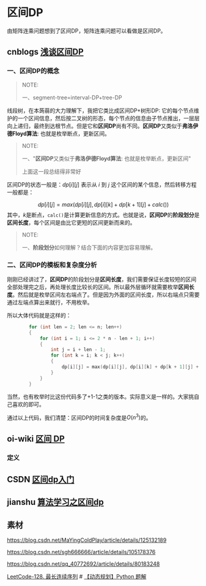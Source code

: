 # 区间DP

由矩阵连乘问题想到了区间DP，矩阵连乘问题可以看做是区间DP。



## cnblogs [浅谈区间DP](https://www.cnblogs.com/fusiwei/p/13809069.html)

### 一、区间DP的概念

> NOTE: 
>
> 一、segment-tree=interval-DP+tree-DP
>
> 

线段树，在本蒟蒻的大力理解下，我把它类比成区间DP+树形DP: 它的每个节点维护的一个区间信息，然后按二叉树的形态，每个节点的信息由子节点推出，一层层向上递归，最终到达根节点。但是它和**区间DP**尚有不同。**区间DP**又类似于**弗洛伊德Floyd算法**: 也就是枚举断点，更新区间。

> NOTE:
>
> 一、"**区间DP**又类似于**弗洛伊德Floyd算法**: 也就是枚举断点，更新区间"
>
> 上面这一段总结得非常好

区间DP的状态一般是：$dp[i][j]$ 表示从 $i$ 到 $j$ 这个区间的某个信息，然后转移方程一般都是：

$$
dp[i][j]=max(dp[i][j],dp[i][k]+dp[k+1][j]+calc())
$$
其中，$k$是断点，`calc()`是计算更新信息的方式。也就是说，**区间DP**的**阶段划分**是**区间长度**，每个区间是由比它更短的区间更新而来的。

> NOTE:
>
> 一、**阶段划分**如何理解？结合下面的内容更加容易理解。

### 二、区间DP的模板和复杂度分析

刚刚已经讲过了，**区间DP**的阶段划分是**区间长度**，我们需要保证长度较短的区间全部处理完之后，再处理长度比较长的区间。所以最外层循环就需要枚举**区间长度**。然后就是枚举区间左右端点了。但是因为外面的区间长度，所以右端点只需要通过左端点算出来就行，不用枚举。

所以大体代码就是这样的：

```cpp
        for (int len = 2; len <= n; len++)
        {
            for (int i = 1; i <= 2 * n - len + 1; i++)
            {
                int j = i + len - 1;
                for (int k = i; k < j; k++)
                {
                    dp[i][j] = max(dp[i][j], dp[i][k] + dp[k + 1][j] + calc());
                }
            }
        }
```

当然，也有枚举时比这份代码多了+1-1之类的版本。实际意义是一样的。大家挑自己喜欢的即可。

通过以上代码，我们清楚：区间DP的时间复杂度是$O(n^3)$的。



## oi-wiki [区间 DP](https://oi-wiki.org/dp/interval/)

### 定义







## CSDN [区间dp入门](https://blog.csdn.net/qq_40772692/article/details/80183248)



## jianshu [算法学习之区间dp](https://www.jianshu.com/p/9c6401ea2f9b)



## 素材

https://blog.csdn.net/MaYingColdPlay/article/details/125132189

https://blog.csdn.net/sgh666666/article/details/105178376

https://blog.csdn.net/qq_40772692/article/details/80183248

[LeetCode-128. 最长连续序列](https://leetcode.cn/problems/longest-consecutive-sequence/) # [【动态规划】Python 题解](https://leetcode.cn/problems/longest-consecutive-sequence/solution/dong-tai-gui-hua-python-ti-jie-by-jalan/)

